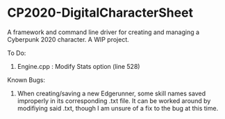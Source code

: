 # CP2020-DigitalCharacterSheet
A framework and command line driver for creating and managing a Cyberpunk 2020 character. A WIP project.

To Do:
1. Engine.cpp : Modify Stats option (line 528)

Known Bugs:
1. When creating/saving a new Edgerunner, some skill names saved improperly in its corresponding .txt file. It can be worked around by modifiying said .txt, though I am unsure of a fix to the bug at this time.